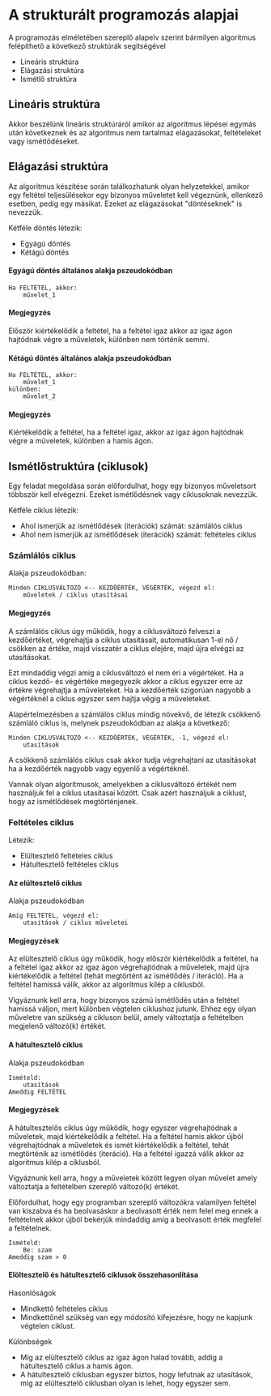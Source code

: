 # A strukturált programozás alapjai

A programozás elméletében szereplő alapelv szerint bármilyen algoritmus felépíthető a következő struktúrák segítségével

* Lineáris struktúra
* Elágazási struktúra
* Ismétlő struktúra

## Lineáris struktúra

Akkor beszélünk lineáris struktúráról amikor az algoritmus lépései egymás után következnek és az algoritmus nem tartalmaz elágazásokat, feltételeket vagy ismétlődéseket.

## Elágazási struktúra

Az algoritmus készítése során találkozhatunk olyan helyzetekkel, amikor egy feltétel teljesülésekor egy bizonyos műveletet kell végeznünk, ellenkező esetben, pedig egy másikat. Ezeket az elágazásokat "döntéseknek" is nevezzük.

Kétféle döntés létezik:

* Egyágú döntés
* Kétágú döntés

#### Egyágú döntés általános alakja pszeudokódban

```text
Ha FELTÉTEL, akkor:
    művelet_1
```

#### Megjegyzés

Először kiértékelődik a feltétel, ha a feltétel igaz akkor az igaz ágon hajtódnak végre a műveletek, különben nem történik semmi.

#### Kétágú döntés általános alakja pszeudokódban

```text
Ha FELTÉTEL, akkor:
    művelet_1
különben:
    művelet_2
```

#### Megjegyzés

Kiértékelődik a feltétel, ha a feltétel igaz, akkor az igaz ágon hajtódnak végre a műveletek, különben a hamis ágon.

## Ismétlőstruktúra \(ciklusok\)

Egy feladat megoldása során előfordulhat, hogy egy bizonyos műveletsort többször kell elvégezni. Ezeket ismétlődésnek vagy ciklusoknak nevezzük.

Kétféle ciklus létezik:

* Ahol ismerjük az ismétlődések \(iterációk\) számát: számlálós ciklus
* Ahol nem ismerjük az ismétlődések \(iterációk\) számát: feltételes ciklus

### Számlálós ciklus

Alakja pszeudokódban:

```text
Minden CIKLUSVÁLTOZÓ <-- KEZDŐÉRTÉK, VÉGÉRTÉK, végezd el:
    műveletek / ciklus utasításai
```

#### Megjegyzés

A számlálós ciklus úgy működik, hogy a ciklusváltozó felveszi a kezdőértéket, végrehajtja a ciklus utasításait, automatikusan 1-el nő / csökken az értéke, majd visszatér a ciklus elejére, majd újra elvégzi az utasításokat.

Ezt mindaddig végzi amíg a ciklusváltozó el nem éri a végértéket. Ha a ciklus kezdő- és végértéke megegyezik akkor a ciklus egyszer erre az értékre végrehajtja a műveleteket. Ha a kezdőérték szigorúan nagyobb a végértéknél a ciklus egyszer sem hajtja végig a műveleteket.

Alapértelmezésben a számlálós ciklus mindig növekvő, de létezik csökkenő számláló ciklus is, melynek pszeudokódban az alakja a következő:

```text
Minden CIKLUSVÁLTOZÓ <-- KEZDŐÉRTÉK, VÉGÉRTÉK, -1, végezd el:
    utasítások
```

A csökkenő számlálós ciklus csak akkor tudja végrehajtani az utasításokat ha a kezdőérték nagyobb vagy egyenlő a végértéknél.

Vannak olyan algoritmusok, amelyekben a ciklusváltozó értékét nem használjuk fel a ciklus utasításai között. Csak azért használjuk a ciklust, hogy az ismétlődések megtörténjenek.

### Feltételes ciklus

Létezik:

* Elültesztelő feltételes ciklus
* Hátultesztelő feltételes ciklus

#### Az elültesztelő ciklus

Alakja pszeudokódban

```text
Amíg FELTÉTEL, végezd el:
    utasítások / ciklus műveletei
```

#### Megjegyzések

Az elültesztelő ciklus úgy működik, hogy először kiértékelődik a feltétel, ha a feltétel igaz akkor az igaz ágon végrehajtódnak a műveletek, majd újra kiértékelődik a feltétel \(tehát megtörtént az ismétlődés / iteráció\). Ha a feltétel hamissá válik, akkor az algoritmus kilép a ciklusból.

Vigyáznunk kell arra, hogy bizonyos számú ismétlődés után a feltétel hamissá váljon, mert különben végtelen ciklushoz jutunk. Ehhez egy olyan műveletre van szükség a cikluson belül, amely változtatja a feltételben megjelenő változó\(k\) értékét.



#### A hátultesztelő ciklus

Alakja pszeudokódban

```text
Ismételd:
    utasítások
Ameddig FELTÉTEL
```

#### Megjegyzések

A hátultesztelős ciklus úgy működik, hogy egyszer végrehajtódnak a műveletek, majd kiértékelődik a feltétel. Ha a feltétel hamis akkor újból végrehajtódnak a műveletek és ismét kiértékelődik a feltétel, tehát megtörténik az ismétlődés \(iteráció\). Ha a feltétel igazzá válik akkor az algoritmus kilép a ciklusból.

Vigyáznunk kell arra, hogy a műveletek között legyen olyan művelet amely változtatja a feltételben szereplő változó\(k\) értékét.



Előfordulhat, hogy egy programban szereplő változókra valamilyen feltétel van kiszabva és ha beolvasáskor a beolvasott érték nem felel meg ennek a feltételnek akkor újból bekérjük mindaddig amíg a beolvasott érték megfelel a feltételnek.

```text
Ismételd:
    Be: szam
Ameddig szam > 0
```

#### Elöltesztelő és hátultesztelő ciklusok összehasonlítása

Hasonlóságok

* Mindkettő feltételes ciklus
* Mindkettőnél szükség van egy módosító kifejezésre, hogy ne kapjunk végtelen ciklust.

Különbségek

* Míg az elültesztelő ciklus az igaz ágon halad tovább, addig a hátultesztelő ciklus a hamis ágon.
* A hátultesztelő ciklusban egyszer biztos, hogy lefutnak az utasítások, míg az elültesztelő ciklusban olyan is lehet, hogy egyszer sem.




